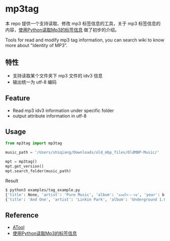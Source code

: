 # mp3tag

本 repo 提供一个支持读取、修改 mp3 标签信息的工具，关于 mp3 标签信息的内容，[使用Python读取Mp3的标签信息](http://www.edulinks.cn/2018/06/22/20180622-python-read-id3v1-tag/) 做了初步的介绍。

Tools for read and modify mp3 tag information, you can search wiki to know more about "Identity of MP3".

## 特性
* 支持读取某个文件夹下 mp3 文件的 idv3 信息
* 输出统一为 utf-8 编码

## Feature
* Read mp3 idv3 information under specific folder
* output attribute information in utf-8

## Usage

```python
from mp3tag import mp3tag

music_path = '/Users/shiqiang/Downloads/old_mbp_files/OldMBP-Music/'

mpt = mp3tag()
mpt.get_version()
mpt.search_folder(music_path)
```

Result

```sh
$ python3 examples/tag_example.py
{'title': None, 'artist': 'Pure Music', 'album': 'นลตไร๛ว๚', 'year': b'', 'comment': b'', 'genre': 0}
{'title': 'And One', 'artist': 'Linkin Park', 'album': 'Underground 1.0', 'year': b'', 'comment': b'', 'genre': 0}

```


## Reference
* [ATool](https://github.com/Am0xil/ATool)
* [使用Python读取Mp3的标签信息](http://www.edulinks.cn/2018/06/22/20180622-python-read-id3v1-tag/)